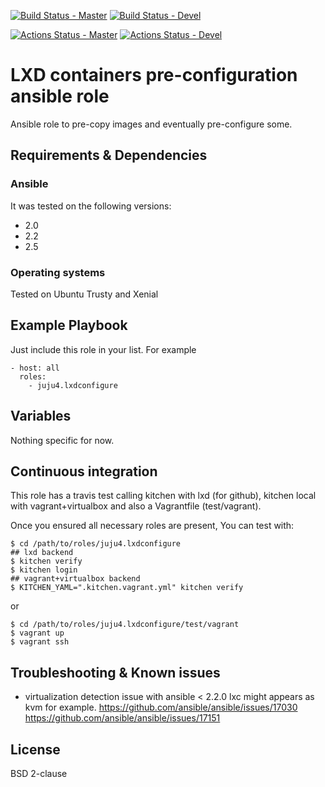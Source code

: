 [![Build Status - Master](https://travis-ci.org/juju4/ansible-lxdconfigure.svg?branch=master)](https://travis-ci.org/juju4/ansible-lxdconfigure)
[![Build Status - Devel](https://travis-ci.org/juju4/ansible-lxdconfigure.svg?branch=devel)](https://travis-ci.org/juju4/ansible-lxdconfigure/branches)

[![Actions Status - Master](https://github.com/juju4/ansible-lxdconfigure/workflows/AnsibleCI/badge.svg)](https://github.com/juju4/ansible-lxdconfigure/actions?query=branch%3Amaster)
[![Actions Status - Devel](https://github.com/juju4/ansible-adduser/workflows/AnsibleCI/badge.svg?branch=devel)](https://github.com/juju4/ansible-adduser/actions?query=branch%3Adevel)

# LXD containers pre-configuration ansible role

Ansible role to pre-copy images and eventually pre-configure some.

## Requirements & Dependencies

### Ansible
It was tested on the following versions:
 * 2.0
 * 2.2
 * 2.5

### Operating systems

Tested on Ubuntu Trusty and Xenial

## Example Playbook

Just include this role in your list.
For example

```
- host: all
  roles:
    - juju4.lxdconfigure
```

## Variables

Nothing specific for now.

## Continuous integration

This role has a travis test calling kitchen with lxd (for github), kitchen local with vagrant+virtualbox and also a Vagrantfile (test/vagrant).

Once you ensured all necessary roles are present, You can test with:
```
$ cd /path/to/roles/juju4.lxdconfigure
## lxd backend
$ kitchen verify
$ kitchen login
## vagrant+virtualbox backend
$ KITCHEN_YAML=".kitchen.vagrant.yml" kitchen verify
```
or
```
$ cd /path/to/roles/juju4.lxdconfigure/test/vagrant
$ vagrant up
$ vagrant ssh
```

## Troubleshooting & Known issues

* virtualization detection issue with ansible < 2.2.0
lxc might appears as kvm for example.
https://github.com/ansible/ansible/issues/17030
https://github.com/ansible/ansible/issues/17151

## License

BSD 2-clause

